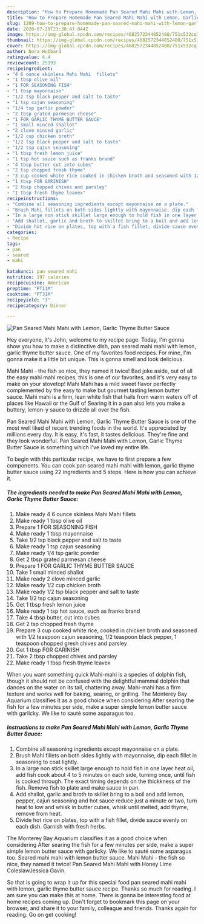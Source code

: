 ```yaml
---
description: "How to Prepare Homemade Pan Seared Mahi Mahi with Lemon, Garlic Thyme Butter Sauce"
title: "How to Prepare Homemade Pan Seared Mahi Mahi with Lemon, Garlic Thyme Butter Sauce"
slug: 1209-how-to-prepare-homemade-pan-seared-mahi-mahi-with-lemon-garlic-thyme-butter-sauce
date: 2020-07-28T23:30:47.044Z
image: https://img-global.cpcdn.com/recipes/4682572344852480/751x532cq70/pan-seared-mahi-mahi-with-lemon-garlic-thyme-butter-sauce-recipe-main-photo.jpg
thumbnail: https://img-global.cpcdn.com/recipes/4682572344852480/751x532cq70/pan-seared-mahi-mahi-with-lemon-garlic-thyme-butter-sauce-recipe-main-photo.jpg
cover: https://img-global.cpcdn.com/recipes/4682572344852480/751x532cq70/pan-seared-mahi-mahi-with-lemon-garlic-thyme-butter-sauce-recipe-main-photo.jpg
author: Nora Hubbard
ratingvalue: 4.4
reviewcount: 25193
recipeingredient:
- "4 6 ounce skinless Mahi Mahi  fillets"
- "1 tbsp olive oil"
- "1 FOR SEASONING FISH"
- "1 tbsp mayonnaise"
- "1/2 tsp black pepper and salt to taste"
- "1 tsp cajun seasoning"
- "1/4 tsp garlic powder"
- "2 tbsp grated parmesan cheese"
- "1 FOR GARLIC THYME BUTTER SAUCE"
- "1 small minced shallot"
- "2 clove minced garlic"
- "1/2 cup chicken broth"
- "1/2 tsp black pepper and salt to taste"
- "1/2 tsp cajun seasoning"
- "1 tbsp fresh lemon juice"
- "1 tsp hot sauce such as franks brand"
- "4 tbsp butter cut into cubes"
- "2 tsp chopped fresh thyme"
- "3 cup cooked white rice cooked in chicken broth and seasoned with 12 teaspoon cajun seasoning 12 teaspoon black pepper 1 teaspoon chopped gresh chives and parsley"
- "1 tbsp FOR GARINISH"
- "2 tbsp chopped chives and parsley"
- "1 tbsp fresh thyme leavex"
recipeinstructions:
- "Combine all seasoning ingredients except mayonnaise on a plate."
- "Brush Mahi fillets on both sides lightly with mayonnaise, dip each fillet in seasoning to coat lightly."
- "In a large non stick skillet large enough to hold fish in one layer heat oil, add fish cook about 4 to 5 minutes on each side, turning once, until fish is cooked through. The exact timing depends on the thickkness of the fish. Remove fish to plate and make sauce in pan."
- "Add shallot, garlic and broth to skillet bring to a boil and add lemon, pepper, cajun seasoning and hot sauce reduce just a minute or two, turn heat to low and whisk in butter cubes, whisk until melted,  add thyme, remove from heat."
- "Divide hot rice on plates, top with a fish fillet, divide sauce evenly on each dish. Garnish with fresh herbs."
categories:
- Recipe
tags:
- pan
- seared
- mahi

katakunci: pan seared mahi 
nutrition: 197 calories
recipecuisine: American
preptime: "PT11M"
cooktime: "PT31M"
recipeyield: "3"
recipecategory: Dinner

---
```



![Pan Seared Mahi Mahi with Lemon, Garlic Thyme Butter Sauce](https://img-global.cpcdn.com/recipes/4682572344852480/751x532cq70/pan-seared-mahi-mahi-with-lemon-garlic-thyme-butter-sauce-recipe-main-photo.jpg)

Hey everyone, it's John, welcome to my recipe page. Today, I'm gonna show you how to make a distinctive dish, pan seared mahi mahi with lemon, garlic thyme butter sauce. One of my favorites food recipes. For mine, I'm gonna make it a little bit unique. This is gonna smell and look delicious.

Mahi Mahi - the fish so nice, they named it twice! Bad joke aside, out of all the easy mahi mahi recipes, this is one of our favorites, and it&#39;s very easy to make on your stovetop! Mahi Mahi has a mild sweet flavor perfectly complemented by the easy to make but gourmet tasting lemon butter sauce. Mahi mahi is a firm, lean white fish that hails from warm waters off of places like Hawaii or the Gulf of Searing it in a pan also lets you make a buttery, lemon-y sauce to drizzle all over the fish.

Pan Seared Mahi Mahi with Lemon, Garlic Thyme Butter Sauce is one of the most well liked of recent trending foods in the world. It's appreciated by millions every day. It is easy, it's fast, it tastes delicious. They're fine and they look wonderful. Pan Seared Mahi Mahi with Lemon, Garlic Thyme Butter Sauce is something which I've loved my entire life.


To begin with this particular recipe, we have to first prepare a few components. You can cook pan seared mahi mahi with lemon, garlic thyme butter sauce using 22 ingredients and 5 steps. Here is how you can achieve it.

<!--inarticleads1-->

##### The ingredients needed to make Pan Seared Mahi Mahi with Lemon, Garlic Thyme Butter Sauce:

1. Make ready 4 6 ounce skinless Mahi Mahi  fillets
1. Make ready 1 tbsp olive oil
1. Prepare 1 FOR SEASONING FISH
1. Make ready 1 tbsp mayonnaise
1. Take 1/2 tsp black pepper and salt to taste
1. Make ready 1 tsp cajun seasoning
1. Make ready 1/4 tsp garlic powder
1. Get 2 tbsp grated parmesan cheese
1. Prepare 1 FOR GARLIC THYME BUTTER SAUCE
1. Take 1 small minced shallot
1. Make ready 2 clove minced garlic
1. Make ready 1/2 cup chicken broth
1. Make ready 1/2 tsp black pepper and salt to taste
1. Take 1/2 tsp cajun seasoning
1. Get 1 tbsp fresh lemon juice
1. Make ready 1 tsp hot sauce, such as franks brand
1. Take 4 tbsp butter, cut into cubes
1. Get 2 tsp chopped fresh thyme
1. Prepare 3 cup cooked white rice, cooked in chicken broth and seasoned with 1/2 teaspoon cajun seasoning, 1/2 teaspoon black pepper, 1 teaspoon chopped gresh chives and parsley
1. Get 1 tbsp FOR GARINISH
1. Take 2 tbsp chopped chives and parsley
1. Make ready 1 tbsp fresh thyme leavex


When you want something quick Mahi-mahi is a species of dolphin fish, though it should not be confused with the delightful mammal dolphin that dances on the water on its tail, chattering away. Mahi-mahi has a firm texture and works well for baking, searing, or grilling. The Monterey Bay Aquarium classifies it as a good choice when considering After searing the fish for a few minutes per side, make a super simple lemon butter sauce with garlicky. We like to sauté some asparagus too. 

<!--inarticleads2-->

##### Instructions to make Pan Seared Mahi Mahi with Lemon, Garlic Thyme Butter Sauce:

1. Combine all seasoning ingredients except mayonnaise on a plate.
1. Brush Mahi fillets on both sides lightly with mayonnaise, dip each fillet in seasoning to coat lightly.
1. In a large non stick skillet large enough to hold fish in one layer heat oil, add fish cook about 4 to 5 minutes on each side, turning once, until fish is cooked through. The exact timing depends on the thickkness of the fish. Remove fish to plate and make sauce in pan.
1. Add shallot, garlic and broth to skillet bring to a boil and add lemon, pepper, cajun seasoning and hot sauce reduce just a minute or two, turn heat to low and whisk in butter cubes, whisk until melted,  add thyme, remove from heat.
1. Divide hot rice on plates, top with a fish fillet, divide sauce evenly on each dish. Garnish with fresh herbs.


The Monterey Bay Aquarium classifies it as a good choice when considering After searing the fish for a few minutes per side, make a super simple lemon butter sauce with garlicky. We like to sauté some asparagus too. Seared mahi mahi with lemon butter sauce. Mahi Mahi - the fish so nice, they named it twice! Pan Seared Mahi Mahi with Honey Lime ColeslawJessica Gavin. 

So that is going to wrap it up for this special food pan seared mahi mahi with lemon, garlic thyme butter sauce recipe. Thanks so much for reading. I am sure you can make this at home. There is gonna be interesting food at home recipes coming up. Don't forget to bookmark this page on your browser, and share it to your family, colleague and friends. Thanks again for reading. Go on get cooking!
